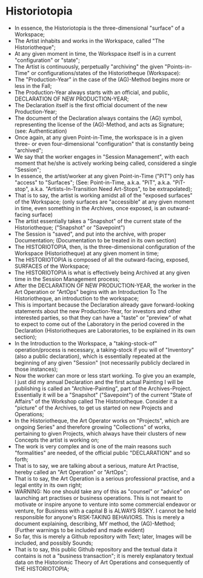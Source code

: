 # Historiotopia
* In essence, the Historiotopia is the three-dimensional "surface" of a Workspace;
* The Artist inhabits and works in the Workspace, called "The Historiotheque";
* At any given moment in time, the Workspace itself is in a current "configuration" or "state";
* The Artist is continuously, perpetually "archiving" the given "Points-in-Time" or configurations/states of the Historiotheque (Workspace):
* The "Production-Year" in the case of the (AG)-Method begins more or less in the Fall;
* The Production-Year always starts with an official, and public, DECLARATION OF NEW PRODUCTION-YEAR;
* The Declaration itself is the first official document of the new Production-Year;
* The document of the Declaration always contains the (AG) symbol, representing the license of the (AG)-Method, and acts as Signature; (see: Authentication)
* Once again, at any given Point-in-Time, the workspace is in a given three- or even four-dimensional "configuration" that is constantly being "archived";
* We say that the worker engages in "Session Management", with each moment that he/she is actively working being called, considered a single "Session";
* In essence, the artist/worker at any given Point-in-Time ("PiT") only has "access" to "Surfaces"; (See: Point-in-Time, a.k.a. "PiT", a.k.a. "PiT-stop", a.k.a. "Artists-In-Transition Need Art-Stops", to be extrapolated);
* That is to say, the artist is working amidst all of the "exposed surfaces" of the Workspace; (only surfaces are "accessible" at any given moment in time, even something in the Archives, once exposed, is an outward-facing surface)
* The artist essentially takes a "Snapshot" of the current state of the Historiotheque; ("Snapshot" or "Savepoint")
* The Session is "saved", and put into the archive, with proper Documentation; (Documentation to be treated in its own section)
* The HISTORIOTOPIA, then, is the three-dimensional configuration of the Workspace (Historiotheque) at any given moment in time;
* The HISTORIOTOPIA is composed of all the outward-facing, exposed, SURFACES of the Workspace;
* The HISTORIOTOPIA is what is effectively being Archived at any given time in the Session Management process;
* After the DECLARATION OF NEW PRODUCTION-YEAR, the worker in the Art Operation or "ArtOps" begins with an Introduction To The Historiotheque, an introduction to the workspace;
* This is important because the Declaration already gave forward-looking statements about the new Production-Year, for investors and other interested parties, so that they can have a "taste" or "preview" of what to expect to come out of the Laboratory in the period covered in the Declaration (Historiotheques are Laboratories, to be explained in its own section);
* In the Introduction to the Workspace, a "taking-stock-of" operation/process is necessary, a taking-stock if you will of "Inventory" (also a public declaration), which is essentially repeated at the beginning of any given "Session" (not necessarily publicly declared in those instances);
* Now the worker can more or less start working. To give you an example, I just did my annual Declaration and the first actual Painting I will be publishing is called an "Archive-Painting", part of the Archives-Project. Essentially it will be a "Snapshot" ("Savepoint") of the current "State of Affairs" of the Workshop called The Historiotheque. Consider it a "picture" of the Archives, to get us started on new Projects and Operations;
* In the Historiotheque, the Art Operator works on "Projects", which are ongoing Series" and therefore growing "Collections" of works, pertaining to given Projects, which always have their clusters of new Concepts the artist is working on;
* The work is very complex and is one of the main reasons such "formalities" are needed, of the official public "DECLARATION" and so forth;
* That is to say, we are talking about a serious, mature Art Practise, hereby called an "Art Operation" or "ArtOps";
* That is to say, the Art Operation is a serious professional practise, and a legal entity in its own right;
* WARNING: No one should take any of this as "counsel" or "advice" on launching art practises or business operations. This is not meant to motivate or inspire anyone to venture into some commercial endeavor or venture, for Business with a capital B is ALWAYS RISKY. I cannot be held responsible for anyone's RISK-TAKING BEHAVIORS. This is merely a document explaining, describing, MY method, the (AG)-Method; (Further warnings to be included and made evident)
* So far, this is merely a Github repository with Text; later, Images will be included, and possibly Sounds;
* That is to say, this public Github repository and the textual data it contains is not a "business transaction"; it is merely explanatory textual data on the Historiomic Theory of Art Operations and consequently of THE HISTORIOTOPIA;
